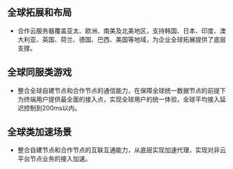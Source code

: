 ## 全球拓展和布局
- 合作云服务器覆盖亚太、欧洲、南美及北美地区，支持韩国、日本、印度、澳大利亚、英国、荷兰、德国、巴西、美国等地域，为企业全球拓展提供了底层支撑。

## 全球同服类游戏

- 整合全球自建节点和合作节点的通信能力，在保障全球统一数据节点的前提下为终端用户提供最全面的接入点，实现全球用户的统一体验，全球平均接入延迟控制到200ms以内。

## 全球类加速场景

- 整合自建节点和合作节点的互联互通能力，从底层实现加速代理，实现对非云平台节点业务的接入加速。



